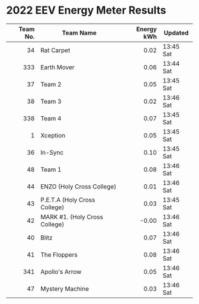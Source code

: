 # 2022 EEV Energy Meter Results
|Team No.|Team Name|Energy kWh|Updated|
|---:|---|---:|---|
|34|Rat Carpet|0.02|13:45 Sat|
|333|Earth Mover|0.06|13:44 Sat|
|37|Team 2|0.05|13:45 Sat|
|38|Team 3|0.02|13:46 Sat|
|338|Team 4|0.07|13:45 Sat|
|1|Xception|0.05|13:45 Sat|
|36|In-Sync|0.10|13:45 Sat|
|48|Team 1|0.08|13:46 Sat|
|44|ENZO (Holy Cross College)|0.01|13:46 Sat|
|43|P.E.T.A (Holy Cross College)|0.03|13:45 Sat|
|42|MARK #1. (Holy Cross College)|-0.00|13:46 Sat|
|40|Blitz|0.07|13:46 Sat|
|41|The Floppers|0.08|13:46 Sat|
|341|Apollo's Arrow|0.05|13:46 Sat|
|47|Mystery Machine|0.03|13:46 Sat|
